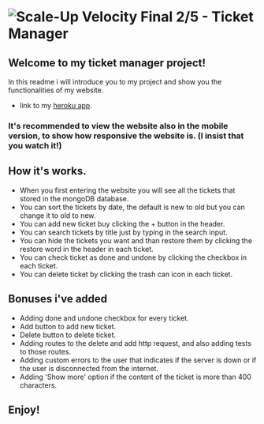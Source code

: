 # ![Scale-Up Velocity](./readme-files/logo-main.png) Final 2/5 - Ticket Manager

## Welcome to my ticket manager project!

In this readme i will introduce you to my project and show you the functionalities of my website.

- link to my [heroku app](https://powerful-dusk-08138.herokuapp.com/).

### It's recommended to view the website also in the mobile version, to show how responsive the website is. (I insist that you watch it!)

## How it's works.

- When you first entering the website you will see all the tickets that stored in the mongoDB database.
- You can sort the tickets by date, the default is new to old but you can change it to old to new.
- You can add new ticket buy clicking the + button in the header.
- You can search tickets by title just by typing in the search input.
- You can hide the tickets you want and than restore them by clicking the restore word in the header in each ticket.
- You can check ticket as done and undone by clicking the checkbox in each ticket.
- You can delete ticket by clicking the trash can icon in each ticket.

## Bonuses i've added

- Adding done and undone checkbox for every ticket.
- Add button to add new ticket.
- Delete button to delete ticket.
- Adding routes to the delete and add http request, and also adding tests to those routes.
- Adding custom errors to the user that indicates if the server is down or if the user is disconnected from the internet.
- Adding 'Show more' option if the content of the ticket is more than 400 characters.

## Enjoy!
